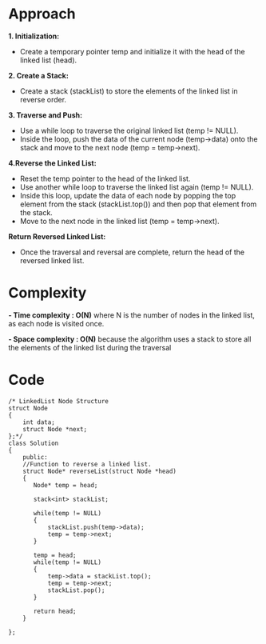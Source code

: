 # Approach
**1. Initialization:**

- Create a temporary pointer temp and initialize it with the head of the linked list (head).

**2. Create a Stack:**

- Create a stack (stackList) to store the elements of the linked list in reverse order.

**3. Traverse and Push:**

- Use a while loop to traverse the original linked list (temp != NULL).
- Inside the loop, push the data of the current node (temp->data) onto the stack and move to the next node (temp = temp->next).

**4.Reverse the Linked List:**

- Reset the temp pointer to the head of the linked list.
- Use another while loop to traverse the linked list again (temp != NULL).
- Inside this loop, update the data of each node by popping the top element from the stack (stackList.top()) and then pop that element from the stack.
- Move to the next node in the linked list (temp = temp->next).

**Return Reversed Linked List:**

- Once the traversal and reversal are complete, return the head of the reversed linked list.

# Complexity
**- Time complexity : O(N)**
where N is the number of nodes in the linked list, as each node is visited once.

**- Space complexity : O(N)**
because the algorithm uses a stack to store all the elements of the linked list during the traversal

# Code
```
/* LinkedList Node Structure
struct Node
{
    int data;
    struct Node *next;
};*/
class Solution
{
    public:
    //Function to reverse a linked list.
    struct Node* reverseList(struct Node *head)
    {
       Node* temp = head;
       
       stack<int> stackList;
       
       while(temp != NULL)
       {
           stackList.push(temp->data);
           temp = temp->next;
       }
       
       temp = head;
       while(temp != NULL)
       {
           temp->data = stackList.top();
           temp = temp->next;
           stackList.pop();
       }
       
       return head;
    }
    
};
```